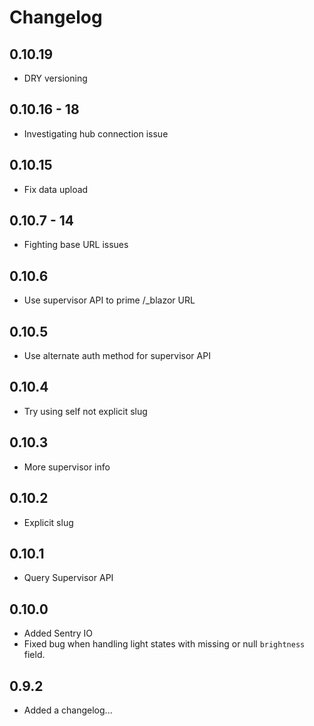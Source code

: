 # Changelog

## 0.10.19

- DRY versioning

## 0.10.16 - 18

- Investigating hub connection issue

## 0.10.15

- Fix data upload

## 0.10.7 - 14

- Fighting base URL issues

## 0.10.6

- Use supervisor API to prime /_blazor URL

## 0.10.5

- Use alternate auth method for supervisor API

## 0.10.4

- Try using self not explicit slug

## 0.10.3

- More supervisor info

## 0.10.2

- Explicit slug

## 0.10.1

- Query Supervisor API

## 0.10.0

- Added Sentry IO
- Fixed bug when handling light states with missing or null `brightness` field.

## 0.9.2

- Added a changelog...